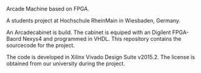 Arcade Machine based on FPGA.

A students project at Hochschule RheinMain in Wiesbaden, Germany.

An Arcadecabinet is build. The cabinet is equiped with an Digilent FPGA-Baord Nexys4 and programmed in VHDL. This repository contains the sourcecode for the project.

The code is developed in Xilinx Vivado Design Suite v2015.2. The license is obtained from our university during the project.
